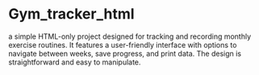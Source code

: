 # Gym_tracker_html
a simple HTML-only project designed for tracking and recording monthly exercise routines. It features a user-friendly interface with options to navigate between weeks, save progress, and print data. The design is straightforward and easy to manipulate.
